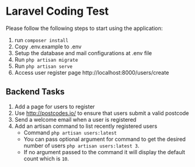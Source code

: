 # Laravel Coding Test
Please follow the following steps to start using the application:

1. run `composer install`
2. Copy .env.example to .env
3. Setup the database and mail configurations at .env file
4. Run `php artisan migrate`
5. Run `php artisan serve`
6. Access user register page http://localhost:8000/users/create

## Backend Tasks

1. Add a page for users to register
2. Use http://postcodes.io/ to ensure that users submit a valid postcode
3. Send a welcome email when a user is registered
4. Add an artisan command to list recently registered users
    - Command `php artisan users:latest`
    - You can pass optional argument for command to get the desired number of users `php artisan users:latest 3`.
    - If no argument passed to the command it will display the default count which is `10`.